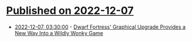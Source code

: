 # [Published on 2022-12-07](index.md)

* [2022-12-07, 03:30:00](https://games.slashdot.org/story/22/12/06/2355218/dwarf-fortress-graphical-upgrade-provides-a-new-way-into-a-wildly-wonky-game?utm_source=rss1.0mainlinkanon&utm_medium=feed) - [Dwarf Fortress' Graphical Upgrade Provides a New Way Into a Wildly Wonky Game](https://games.slashdot.org/story/22/12/06/2355218/dwarf-fortress-graphical-upgrade-provides-a-new-way-into-a-wildly-wonky-game?utm_source=rss1.0mainlinkanon&utm_medium=feed)
